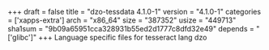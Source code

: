 +++
draft = false
title = "dzo-tessdata 4.1.0-1"
version = "4.1.0-1"
categories = ['xapps-extra']
arch = "x86_64"
size = "387352"
usize = "449713"
sha1sum = "9b09a65951cca328931b55ed2d1777c8dfd32e49"
depends = "['glibc']"
+++
Language specific files for tesseract lang dzo